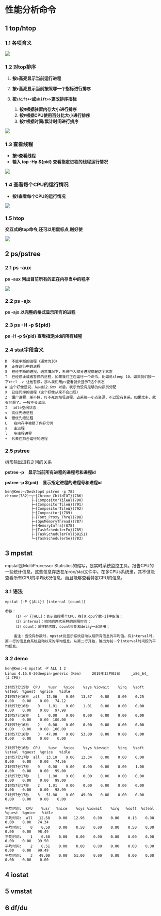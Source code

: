 # 性能分析命令

## 1 top/htop

### 1.1 各项含义

![](http://base422.oss-cn-beijing.aliyuncs.com/linuxtop.png)

### 1.2 对top排序

1. **按`b`高亮显示当前运行进程**

2. **按`x`高亮显示当前按照哪一个指标进行排序**

3. **按`shift+<`或`shift+>`更改排序指标**

   1. **按`M`根据驻留内存大小进行排序**
   2. **按`P`根据CPU使用百分比大小进行排序**
   3. **按`T`根据时间/累计时间进行排序**

   

![](http://base422.oss-cn-beijing.aliyuncs.com/linuxtopsort.png)

### 1.3 查看线程

- **按`H`查看线程**
- **输入 top -Hp ${pid} 查看指定进程的线程运行情况**

![](http://base422.oss-cn-beijing.aliyuncs.com/linuxtopH.png)

### 1.4 查看每个CPU的运行情况

- **按1查看每个CPU的运行情况**

![](http://base422.oss-cn-beijing.aliyuncs.com/linuxtopC.png)

### 1.5 htop

**交互式的top命令,还可以用鼠标点,贼好使**

![](http://base422.oss-cn-beijing.aliyuncs.com/linuxhtop.png)



## 2 ps/pstree

### 2.1 ps -aux

**ps -aux   列出目前所有的正在内存当中的程序**

![](http://base422.oss-cn-beijing.aliyuncs.com/linuxps.png)



### 2.2 ps -ajx

**ps -ajx 以完整的格式显示所有的进程**



### 2.3 ps -H -p ${pid}

 **ps -H -p ${pid} 查看指定pid的所有线程**

### 2.4 stat字段含义

```shell
D  不能中断的进程（通常为IO）
R  正在运行中的进程
S  已经中断的进程，通常情况下，系统中大部分进程都是这个状态
T  已经停止或者暂停的进程，如果我们正在运行一个命令，比如说sleep 10，如果我们按一下ctrl -z 让他暂停，那么我们用ps查看就会显示T这个状态
W 这个好像是说，从内核2.6xx 以后，表示为没有足够的内存页分配
X  已经死掉的进程（这个好像从来不会出现）
Z  僵尸进程，杀不掉，打不死的垃圾进程，占系统一小点资源，不过没有关系。如果太多，就有问题了。一般不会出现。
I 　idle空闲状态
<  高优先级进程
N  低优先级进程
L   在内存中被锁了内存分页
s   主进程
l   多线程进程
+  代表在前台运行的进程
```

### 2.5 pstree

树形输出进程之间的关系

**pstree -p　显示当前所有进程的进程号和进程id**　

**pstree -p ${pid}　显示指定进程的进程号和进程id**　



```shell
ken@Ken:~/Desktop$ pstree -p 782
chrome(782)─┬─{Chrome_ChildIOT}(786)
            ├─{CompositorTileW}(790)
            ├─{CompositorTileW}(791)
            ├─{CompositorTileW}(792)
            ├─{Compositor}(789)
            ├─{Font_Proxy_Thre}(788)
            ├─{GpuMemoryThread}(787)
            ├─{MemoryInfra}(878)
            ├─{TaskSchedulerFo}(785)
            ├─{TaskSchedulerFo}(58151)
            └─{TaskSchedulerSe}(783)

```



## 3 mpstat

mpstat是MultiProcessor Statistics的缩写，是实时系统监控工具。报告CPU的一些统计信息，这些信息存放在/proc/stat文件中。在多CPUs系统里，其不但能查看所有CPU的平均状况信息，而且能够查看特定CPU的信息。

### 3.1 语法

```shell
mpstat [-P {|ALL}] [internal [count]]

参数：
    （1）-P {|ALL}：表示监控哪个CPU，在[0,cpu个数-1]中取值；  
    （2）internal：相邻的两次采样的间隔时间；
    （3）count：采样的次数，count只能和delay一起使用；

    备注：当没有参数时，mpstat则显示系统启动以后所有信息的平均值。有interval时，第一行的信息自系统启动以来的平均信息。从第二行开始，输出为前一个interval时间段的平均信息。
```

### 3.2 demo

```shell
ken@Ken:~$ mpstat -P ALL 1 2
Linux 4.15.0-30deepin-generic (Ken) 	2019年12月03日 	_x86_64_	(4 CPU)

21时57分15秒  CPU    %usr   %nice    %sys %iowait    %irq   %soft  %steal  %guest  %gnice   %idle
21时57分16秒  all   12.06    0.00   13.57    0.00    0.00    0.25    0.00    0.00    0.00   74.12
21时57分16秒    0    1.01    0.00    1.01    0.00    0.00    0.00    0.00    0.00    0.00   97.98
21时57分16秒    1    0.00    0.00    0.00    0.00    0.00    0.00    0.00    0.00    0.00  100.00
21时57分16秒    2    0.00    0.00    0.00    0.00    0.00    0.00    0.00    0.00    0.00  100.00
21时57分16秒    3   47.00    0.00   53.00    0.00    0.00    0.00    0.00    0.00    0.00    0.00

21时57分16秒  CPU    %usr   %nice    %sys %iowait    %irq   %soft  %steal  %guest  %gnice   %idle
21时57分17秒  all   13.10    0.00   12.34    0.00    0.00    0.00    0.00    0.00    0.00   74.56
21时57分17秒    0    0.00    0.00    0.00    0.00    0.00    1.00    0.00    0.00    0.00   99.00
21时57分17秒    1    1.00    0.00    0.00    0.00    0.00    0.00    0.00    0.00    0.00   99.00
21时57分17秒    2    1.01    0.00    0.00    0.00    0.00    0.00    0.00    0.00    0.00   98.99
21时57分17秒    3   51.00    0.00   49.00    0.00    0.00    0.00    0.00    0.00    0.00    0.00

平均时间:  CPU    %usr   %nice    %sys %iowait    %irq   %soft  %steal  %guest  %gnice   %idle
平均时间:  all   12.58    0.00   12.96    0.00    0.00    0.13    0.00    0.00    0.00   74.34
平均时间:    0    0.50    0.00    0.50    0.00    0.00    0.50    0.00    0.00    0.00   98.49
平均时间:    1    0.50    0.00    0.00    0.00    0.00    0.00    0.00    0.00    0.00   99.50
平均时间:    2    0.51    0.00    0.00    0.00    0.00    0.00    0.00    0.00    0.00   99.49
平均时间:    3   49.00    0.00   51.00    0.00    0.00    0.00    0.00    0.00    0.00    0.00

```



## 4 iostat

## 5 vmstat

## 6 df/du



